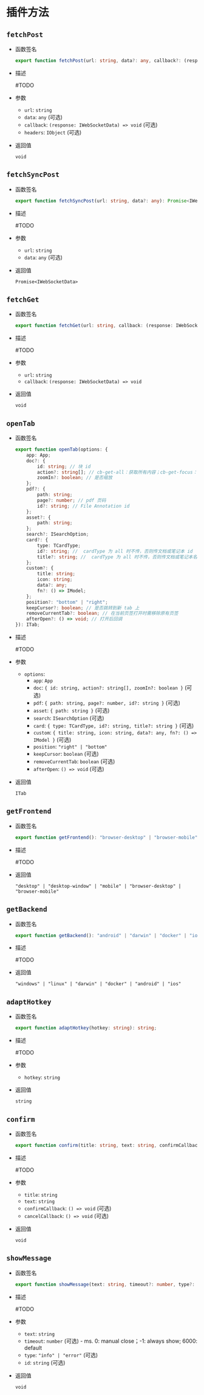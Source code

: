 # 插件方法

## `fetchPost`

- 函数签名

  ```ts
  export function fetchPost(url: string, data?: any, callback?: (response: IWebSocketData) => void, headers?: IObject): void;
  ```

- 描述

  #TODO

- 参数

  - `url`: `string`
  - `data`: `any` (可选)
  - `callback`: `(response: IWebSocketData) => void` (可选)
  - `headers`: `IObject` (可选)

- 返回值

  `void`

## `fetchSyncPost`

- 函数签名

  ```ts
  export function fetchSyncPost(url: string, data?: any): Promise<IWebSocketData>;
  ```

- 描述

  #TODO

- 参数

  - `url`: `string`
  - `data`: `any` (可选)

- 返回值

  `Promise<IWebSocketData>`

## `fetchGet`

- 函数签名

  ```ts
  export function fetchGet(url: string, callback: (response: IWebSocketData) => void): void;
  ```

- 描述

  #TODO

- 参数

  - `url`: `string`
  - `callback`: `(response: IWebSocketData) => void`

- 返回值

  `void`

## `openTab`

- 函数签名

  ```ts
  export function openTab(options: {
      app: App;
      doc?: {
          id: string; // 块 id
          action?: string[]; // cb-get-all：获取所有内容；cb-get-focus：打开后光标定位在 id 所在的块；cb-get-hl: 打开后 id 块高亮
          zoomIn?: boolean; // 是否缩放
      };
      pdf?: {
          path: string;
          page?: number; // pdf 页码
          id?: string; // File Annotation id
      };
      asset?: {
          path: string;
      };
      search?: ISearchOption;
      card?: {
          type: TCardType;
          id?: string; //  cardType 为 all 时不传，否则传文档或笔记本 id
          title?: string; //  cardType 为 all 时不传，否则传文档或笔记本名称
      };
      custom?: {
          title: string;
          icon: string;
          data?: any;
          fn?: () => IModel;
      };
      position?: "bottom" | "right";
      keepCursor?: boolean; // 是否跳转到新 tab 上
      removeCurrentTab?: boolean; // 在当前页签打开时需移除原有页签
      afterOpen?: () => void; // 打开后回调
  }): ITab;
  ```

- 描述

  #TODO

- 参数

  - `options`:
    - `app`: `App`
    - `doc`: `{ id: string, action?: string[], zoomIn?: boolean }` (可选)
    - `pdf`: `{ path: string, page?: number, id?: string }` (可选)
    - `asset`: `{ path: string }` (可选)
    - `search`: `ISearchOption` (可选)
    - `card`: `{ type: TCardType, id?: string, title?: string }` (可选)
    - `custom`: `{ title: string, icon: string, data?: any, fn?: () => IModel }` (可选)
    - `position`: `"right" | "bottom"`
    - `keepCursor`: `boolean` (可选)
    - `removeCurrentTab`: `boolean` (可选)
    - `afterOpen`: `() => void` (可选)

- 返回值

  `ITab`

## `getFrontend`

- 函数签名

  ```ts
  export function getFrontend(): "browser-desktop" | "browser-mobile" | "desktop-window" | "desktop" | "mobile";
  ```

- 描述

  #TODO

- 返回值

  `"desktop" | "desktop-window" | "mobile" | "browser-desktop" | "browser-mobile"`

## `getBackend`

- 函数签名

  ```ts
  export function getBackend(): "android" | "darwin" | "docker" | "ios" | "linux" | "windows";
  ```

- 描述

  #TODO

- 返回值

  `"windows" | "linux" | "darwin" | "docker" | "android" | "ios"`

## `adaptHotkey`

- 函数签名

  ```ts
  export function adaptHotkey(hotkey: string): string;
  ```

- 描述

  #TODO

- 参数

  - `hotkey`: `string`

- 返回值

  `string`

## `confirm`

- 函数签名

  ```ts
  export function confirm(title: string, text: string, confirmCallback?: () => void, cancelCallback?: () => void): void;
  ```

- 描述

  #TODO

- 参数

  - `title`: `string`
  - `text`: `string`
  - `confirmCallback`: `() => void` (可选)
  - `cancelCallback`: `() => void` (可选)

- 返回值

  `void`

## `showMessage`

- 函数签名

  ```ts
  export function showMessage(text: string, timeout?: number, type?: "error" | "info", id?: string): void;
  ```

- 描述

  #TODO

- 参数

  - `text`: `string`
  - `timeout`: `number` (可选) - ms. 0: manual close；-1: always show; 6000: default
  - `type`: `"info" | "error"` (可选)
  - `id`: `string` (可选)

- 返回值

  `void`
